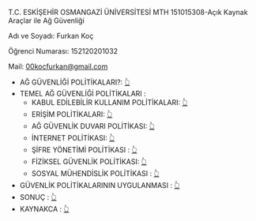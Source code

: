 T.C. ESKİŞEHİR OSMANGAZİ ÜNİVERSİTESİ
MTH 151015308-Açık Kaynak Araçlar ile Ağ Güvenliği

Adı ve Soyadı: Furkan Koç

Öğrenci Numarası: 152120201032

Mail: 00kocfurkan@gmail.com

  - AĞ GÜVENLİĞİ POLİTİKALARI?: [👆](/docs/agguvenligipolitikalarinedir.md)
  - TEMEL AĞ GÜVENLİĞİ POLİTİKALARI : 
    - KABUL EDİLEBİLİR KULLANIM POLİTİKALARI: [👆](/docs/kabuledilebilir.md)
    - ERİŞİM POLİTİKALARI: [👆](/docs/erisim.md)
    - AĞ GÜVENLİK DUVARI POLİTİKASI: [👆](/docs/firewall.md)
    - İNTERNET POLİTİKASI: [👆](/docs/internet.md)
    - ŞİFRE YÖNETİMİ POLİTİKASI : [👆](/docs/sifreyonetimi.md)
    - FİZİKSEL GÜVENLİK POLİTİKASI: [👆](/docs/fizikselgüvenlik.md)
    - SOSYAL MÜHENDİSLİK POLİTİKASI : [👆](/docs/sosyal.md)
  - GÜVENLİK POLİTİKALARININ UYGULANMASI : [👆](/docs/politikauyg.md)
  - SONUÇ : [👆](/docs/sonuc.md)
  - KAYNAKCA : [👆](/docs/kaynakca.md)
